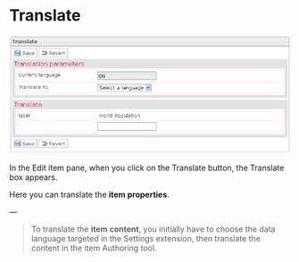 <!--
created_at: '2012-03-16 17:18:39'
updated_at: '2013-03-13 13:30:45'
authors:
    - 'Jérôme Bogaerts'
contributors:
    - 'Sophie Doublet'
tags:
    - 'Manage Items'
-->

Translate
=========

![](../resources/items-translate.png)

In the Edit item pane, when you click on the Translate button, the Translate box appears.

Here you can translate the **item properties**.

—<br/>
> To translate the **item content**, you initially have to choose the data language targeted in the Settings extension, then translate the content in the item Authoring tool.


